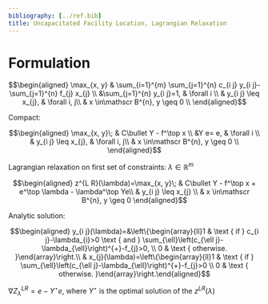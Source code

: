 ```yaml
---
bibliography: [../ref.bib]
title: Uncapacitated Facility Location, Lagrangian Relaxation
---
```

# Formulation 

$$\begin{aligned}
\max_{x, y} & \sum_{i=1}^{m} \sum_{j=1}^{n} c_{i j} y_{i j}-\sum_{j=1}^{n} f_{j} x_{j} \\
&\sum_{j=1}^{n} y_{i j}=1, & \forall i \\
& y_{i j} \leq x_{j}, & \forall i, j\\
& x \in\mathscr B^{n}, y \geq 0 \\ 
\end{aligned}$$

Compact:

$$\begin{aligned}
\max_{x, y}\; & C\bullet Y - f^\top x \\
&Y e= e, & \forall i \\
& y_{i j} \leq x_{j}, & \forall i, j\\
& x \in\mathscr B^{n}, y \geq 0 \\ 
\end{aligned}$$

Lagrangian relaxation on first set of constraints: $\lambda \in \mathbb R^m$

$$\begin{aligned} 
z^{L R}(\lambda)=\max_{x, y}\; & C\bullet Y - f^\top x  + e^\top \lambda - \lambda^\top Ye\\ 
& y_{i j} \leq x_{j} \\ 
& x \in\mathscr B^{n}, y \geq 0 
\end{aligned}$$

Analytic solution:

$$\begin{aligned} 
y_{i j}(\lambda)=&\left\{\begin{array}{ll}1 & \text { if } c_{i j}-\lambda_{i}>0 \text { and } \sum_{\ell}\left(c_{\ell j}-\lambda_{\ell}\right)^{+}-f_{j}>0, \\ 0 & \text { otherwise. }\end{array}\right.\\ & x_{j}(\lambda)=\left\{\begin{array}{ll}1 & \text { if } \sum_{\ell}\left(c_{\ell j}-\lambda_{\ell}\right)^{+}-f_{j}>0 \\ 0 & \text { otherwise. }\end{array}\right.\end{aligned}$$

$\nabla Z^{LR}_\lambda = e - Y^\star e$, where $Y^\star$ is the optimal solution of the $z^{LR}(\lambda)$
